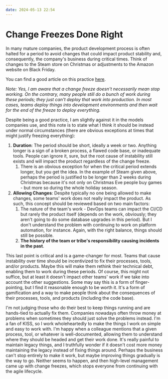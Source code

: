 ```yaml
---
date: 2024-05-13 22:54
---
```


# Change Freezes Done Right

In many mature companies, the product development process is often halted for a period to avoid changes that could impact product stability and, consequently, the company's business during critical times. Think of changes to the Steam store on Christmas or adjustments to the Amazon website on Black Friday.

You can find a good article on this practice [here](https://edworking.com/blog/productivity/how-and-why-to-prepare-for-a-change-freeze).

*Note: Yes, I am aware that a change freeze doesn't necessarily mean stop working. On the contrary, many people still do a bunch of work during these periods; they just can't deploy that work into production. In most cases, teams deploy things into development environments and then wait for the end of the freeze to deploy everything.*

Despite being a good practice, I am slightly against it in the models companies use, and this note is to state what I think it should be instead under normal circumstances (there are obvious exceptions at times that might justify freezing everything):

1. **Duration**: The period should be short, ideally a week or two. Anything longer is a sign of a broken process, a flawed code base, or inadequate tools. People can ignore it, sure, but the root cause of instability still exists and will impact the product regardless of the change freeze.
   1. There is an obvious exception for when the critical period extends longer, but you get the idea. In the example of Steam given above, perhaps the period is justified to be longer than 2 weeks during Christmas because it's not only on Christmas Eve people buy games - but more so during the whole holiday season.
2. **Allowing Changes**: Despite typically no one being allowed to make changes, some teams' work does not really impact the product. As such, this concept should be reviewed based on two main factors:
   1. The nature of the team's work - DevOps teams can impact the CI/CD but rarely the product itself (depends on the work, obviously; they aren't going to do some database upgrades in this period). But I don't understand the problem with continuing to work on platform automation, for instance. Again, with the right balance, things should still be possible.
   2. **The history of the team or tribe's responsibility causing incidents in the past**.

This last point is critical and is a game-changer for most. Teams that cause instability over time should be incentivized to fix their processes, tools, and/or products. Maybe this will make them rethink their technical debt, enabling them to work during these periods. Of course, this might not suffice, but at least it doesn't impact other teams' work if we take into account the other suggestions. Some may say this is a form of finger-pointing, but I find it reasonable enough to be worth it. It's a form of gamification and a way to make people think about the consequences of their processes, tools, and products (including the code base).

I'm not judging those who do their best to keep things running and are hands-tied to actually fix them. Companies nowadays often throw money at problems when sometimes they should just solve the problems instead. I'm a fan of KISS, so I work wholeheartedly to make the things I work on simple and easy to work with. I'm happy when a colleague mentions that a given process, tool, or whatever is well-documented, allowing them to understand where they should be headed and get their work done. It's really painful to maintain legacy things, and I truthfully wonder if it doesn't cost more money maintaining the legacy instead of fixing things around. Perhaps the business can't stop entirely to make it work, but maybe improving things gradually is the way to go. Neither seems to happen, and then high-level management came up with change freezes, which stops everyone from continuing with the agile lifecycle.


